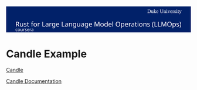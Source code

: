 [![Rust for Large Language Model Operations (LLMOps)](./resources/banner.svg)](https://www.coursera.org/learn/rust-llmops "Rust for Large Language Model Operations (LLMOps)")

# Candle Example 

[Candle](https://github.com/huggingface/candle)

[Candle Documentation](https://huggingface.github.io/candle/index.html)
